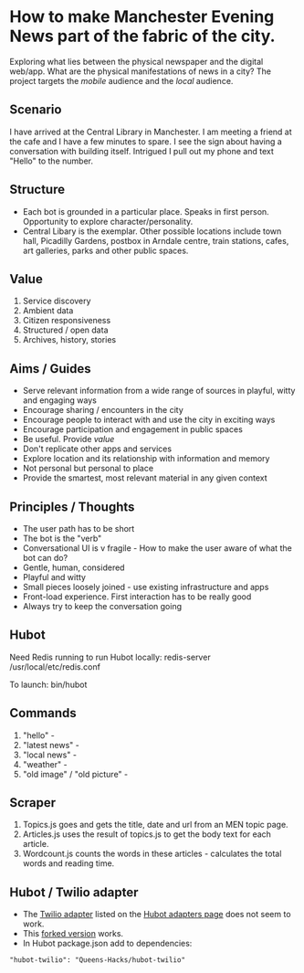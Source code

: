 # How to make Manchester Evening News part of the fabric of the city.
Exploring what lies between the physical newspaper and the digital web/app. What are the physical manifestations of news in a city? The project targets the *mobile* audience and the *local* audience.  

## Scenario
I have arrived at the Central Library in Manchester. I am meeting a friend at the cafe and I have a few minutes to spare. I see the sign about having a conversation with building itself. Intrigued I pull out my phone and text "Hello" to the number. 

## Structure 
- Each bot is grounded in a particular place. Speaks in first person. Opportunity to explore character/personality.
- Central Libary is the exemplar. Other possible locations include town hall, Picadilly Gardens, postbox in Arndale centre, train stations, cafes, art galleries, parks and other public spaces. 

## Value
1. Service discovery
2. Ambient data
3. Citizen responsiveness
4. Structured / open data   
5. Archives, history, stories 

## Aims / Guides
- Serve relevant information from a wide range of sources in playful, witty and engaging ways
- Encourage sharing / encounters in the city
- Encourage people to interact with and use the city in exciting ways 
- Encourage participation and engagement in public spaces
- Be useful. Provide *value*
- Don't replicate other apps and services
- Explore location and its relationship with information and memory
- Not personal but personal to place
- Provide the smartest, most relevant material in any given context

## Principles / Thoughts
- The user path has to be short
- The bot is the "verb"
- Conversational UI is v fragile - How to make the user aware of what the bot can do?
- Gentle, human, considered
- Playful and witty
- Small pieces loosely joined - use existing infrastructure and apps
- Front-load experience. First interaction has to be really good
- Always try to keep the conversation going

## Hubot 
Need Redis running to run Hubot locally:
redis-server /usr/local/etc/redis.conf

To launch:
bin/hubot

## Commands
1. "hello" - 
2. "latest news" - 
3. "local news" - 
4. "weather" - 
5. "old image" / "old picture" - 

## Scraper
1. Topics.js goes and gets the title, date and url from an MEN topic page.
2. Articles.js uses the result of topics.js to get the body text for each article.
3. Wordcount.js counts the words in these articles - calculates the total words and reading time. 

## Hubot / Twilio adapter 
- The [Twilio adapter](https://github.com/jkarmel/hubot-twilio) listed on the [Hubot adapters page](https://github.com/github/hubot/blob/master/docs/adapters.md) does not seem to work.
- This [forked version](https://github.com/Queens-Hacks/hubot-twilio) works.
- In Hubot package.json add to dependencies: 

<code>"hubot-twilio": "Queens-Hacks/hubot-twilio"</code>





